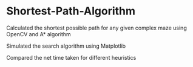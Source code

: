 # Shortest-Path-Algorithm

Calculated the shortest possible path for any given complex maze using OpenCV and A* algorithm

Simulated the search algorithm using Matplotlib

Compared the net time taken for different heuristics
